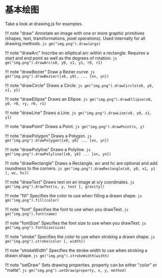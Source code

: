 # 基本绘图

Take a look at drawing.js for examples.

!!! note "draw"
    Annotate an image with one or more graphic primitives (shapes, text, transformations, pixel operations). Used internally for all drawing methods.
    ```js
    gm("img.png").draw(args)
    ```

!!! note "drawArc"
    Inscribe an elliptical arc within a rectangle. Requires a start and end point as well as the degrees of rotation.
    ```js
    gm("img.png").drawArc(x0, y0, x1, y1, r0, r1)
    ```

!!! note "drawBezier"
    Draw a Bezier curve.
    ```js
    gm("img.png").drawBezier([x0, y0], ... [xn, yn])
    ```

!!! note "drawCircle"
    Draws a Circle.
    ```js
    gm("img.png").drawCircle(x0, y0, x1, y1)
    ```

!!! note "drawEllipse"
    Draws an Ellipse.
    ```js
    gm("img.png").drawEllipse(x0, y0, r0, ry, r0, r1)
    ```

!!! note "drawLine"
    Draws a Line.
    ```js
    gm("img.png").drawLine(x0, y0, x1, y1)
    ```

!!! note "drawPoint"
    Draws a Point.
    ```js
    gm("img.png").drawPoint(x, y)
    ```

!!! note "drawPolygon"
    Draws a Polygon.
    ```js
    gm("img.png").drawPolygon([x0, y0] ... [xn, yn])
    ```

!!! note "drawPolyline"
    Draws a Polyline.
    ```js
    gm("img.png").drawPolyline([x0, y0] ... [xn, yn])
    ```

!!! note "drawRectangle"
    Draws a Rectangle. wc and hc are optional and add roundness to the corners.
    ```js
    gm("img.png").drawRectangle(x0, y0, x1, y1 [, wc, hc])
    ```

!!! note "drawText"
    Draws text on an image at x/y coordinates.
    ```js
    gm("img.png").drawText(x, y, text [, gravity])
    ```

!!! note "fill"
    Specifies the color to use when filling a drawn shape.
    ```js
    gm("img.png").fill(color)
    ```

!!! note "font"
    Specifies the font to use when you drawText.
    ```js
    gm("img.png").font(name)
    ```

!!! note "fontSize"
    Specifies the font size to use when you drawText.
    ```js
    gm("img.png").fontSize(size)
    ```

!!! note "stroke"
    Specifies the color to use when stroking a drawn shape.
    ```js
    gm("img.png").stroke(color [, width])
    ```

!!! note "strokeWidth"
    Specifies the stroke width to use when stroking a drawn shape.
    ```js
    gm("img.png").strokeWidth(width)
    ```

!!! note "setDraw"
    Sets drawing properties. property can be either "color" or "matte".
    ```js
    gm("img.png").setDraw(property, x, y, method)
    ```
